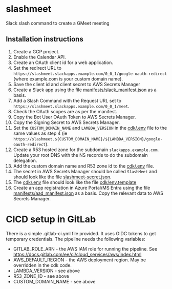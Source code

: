 # slashmeet
Slack slash command to create a GMeet meeting

## Installation instructions
1. Create a GCP project.
2. Enable the Calendar API.
3. Create an OAuth client id for a web application.
4. Set the redirect URL to `https://slashmeet.slackapps.example.com/0_0_1/google-oauth-redirect` (where example.com is your custom domain name).
5. Save the client id and client secret to AWS Secrets Manager
6. Create a Slack app using the file [manifests/slack_manifest.json](manifests/slack_manifest.json) as a basis.
7. Add a Slash Command with the Request URL set to `https://slashmeet.slackapps.example.com/0_0_1/meet`.
8. Check the OAuth scopes are as per the manifest.
9. Copy the Bot User OAuth Token to AWS Secrets Manager.
10. Copy the Signing Secret to AWS Secrets Manager.
11. Set the `CUSTOM_DOMAIN_NAME` and `LAMBDA_VERSION` in the [cdk/.env](cdk/env.template) file to the same values as step 4 (ie `https://slashmeet.${CUSTOM_DOMAIN_NAME}/${LAMBDA_VERSION}/google-oauth-redirect`).
12. Create a R53 hosted zone for the subdomain `slackapps.example.com`.  Update your root DNS with the NS records to do the subdomain delegation.
13. Add the custom domain name and R53 zone id to the [cdk/.env](cdk/env.template) file.
14. The secret in AWS Secrets Manager should be called `SlashMeet` and should look like the file [slashmeet-secret.json](slashmeet-secret.json).
15. The [cdk/.env](cdk/env.template) file should look like the file [cdk/env.template](cdk/env.template)
16. Create an app registration in Azure Portal/MS Entra using the file [manifests/aad_manifest.json](manifests/aad_manifest.json) as a basis.  Copy the relevant data to AWS Secrets Manager.

# CICD setup in GitLab
There is a simple .gitlab-ci.yml file provided.  It uses OIDC tokens to get temporary credentials.  The pipeline needs the following variables:
 - GITLAB_ROLE_ARN - the AWS IAM role for running the pipeline.  See https://docs.gitlab.com/ee/ci/cloud_services/aws/index.html
 - AWS_DEFAULT_REGION - the AWS deployment region.  May be overridden in the cdk code.
 - LAMBDA_VERSION - see above
 - R53_ZONE_ID - see above
 - CUSTOM_DOMAIN_NAME - see above